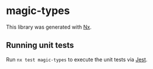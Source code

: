 # magic-types

This library was generated with [Nx](https://nx.dev).

## Running unit tests

Run `nx test magic-types` to execute the unit tests via [Jest](https://jestjs.io).
